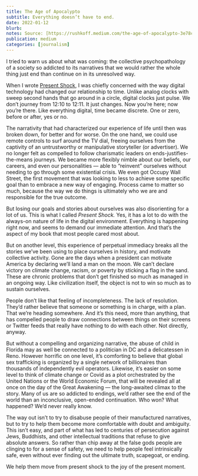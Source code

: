 ```yaml
---
title: The Age of Apocalypto
subtitle: Everything doesn’t have to end.
date: 2022-01-12
blurb: 
notes: Source: [https://rushkoff.medium.com/the-age-of-apocalypto-3e78cfe4a10c](https://rushkoff.medium.com/the-age-of-apocalypto-3e78cfe4a10c "https://rushkoff.medium.com/the-age-of-apocalypto-3e78cfe4a10c")
publication: medium
categories: [journalism]
---
```


I tried to warn us about what was coming: the collective psychopathology of a society so addicted to its narratives that we would rather the whole thing just end than continue on in its unresolved way.

When I wrote [Present Shock](https://rushkoff.com/books/present-shock/), I was chiefly concerned with the way digital technology had changed our relationship to time. Unlike analog clocks with sweep second hands that go around in a circle, digital clocks just pulse. We don’t journey from 12:10 to 12:11. It just changes. Now you’re here; now you’re there. Like everything digital, time became discrete. One or zero, before or after, yes or no.

The narrativity that had characterized our experience of life until then was broken down, for better and for worse. On the one hand, we could use remote controls to surf around the TV dial, freeing ourselves from the captivity of an untrustworthy or manipulative storyteller (or advertiser). We no longer felt as compelled to follow charismatic leaders on ends-justifies-the-means journeys. We became more flexibly nimble about our beliefs, our careers, and even our personalities — able to “reinvent” ourselves without needing to go through some existential crisis. We even got Occupy Wall Street, the first movement that was looking to less to achieve some specific goal than to embrace a new way of engaging. Process came to matter so much, because the way we do things is ultimately who we are and responsible for the true outcome.

But losing our goals and stories about ourselves was also disorienting for a lot of us. This is what I called _Present Shock._ Yes, it has a lot to do with the always-on nature of life in the digital environment. Everything is happening right now, and seems to demand our immediate attention. And that’s the aspect of my book that most people cared most about.

But on another level, this experience of perpetual immediacy breaks all the stories we’ve been using to place ourselves in history, and motivate collective activity. Gone are the days when a president can motivate America by declaring we’ll land a man on the moon. We can’t declare victory on climate change, racism, or poverty by sticking a flag in the sand. These are chronic problems that don’t get finished so much as managed in an ongoing way. Like civilization itself, the object is not to win so much as to sustain ourselves.

People don’t like that feeling of incompleteness. The lack of resolution. They’d rather believe that someone or something is in charge, with a plan. That we’re heading somewhere. And it’s this need, more than anything, that has compelled people to draw connections between things on their screens or Twitter feeds that really have nothing to do with each other. Not directly, anyway.

But without a compelling and organizing narrative, the abuse of child in Florida may as well be connected to a politician in DC and a delicatessen in Reno. However horrific on one level, it’s comforting to believe that global sex trafficking is organized by a single network of billionaires than thousands of independently evil operators. Likewise, it’s easier on some level to think of climate change or Covid as a plot orchestrated by the United Nations or the World Economic Forum, that will be revealed all at once on the day of the Great Awakening — the long-awaited climax to the story. Many of us are so addicted to endings, we’d rather see the end of the world than an inconclusive, open-ended continuation. Who won? What happened? We’d never really know.

The way out isn’t to try to disabuse people of their manufactured narratives, but to try to help them become more comfortable with doubt and ambiguity. This isn’t easy, and part of what has led to centuries of persecution against Jews, Buddhists, and other intellectual traditions that refuse to give absolute answers. So rather than chip away at the false gods people are clinging to for a sense of safety, we need to help people feel intrinsically safe, even without ever finding out the ultimate truth, scapegoat, or ending.

We help them move from present shock to the joy of the present moment.
